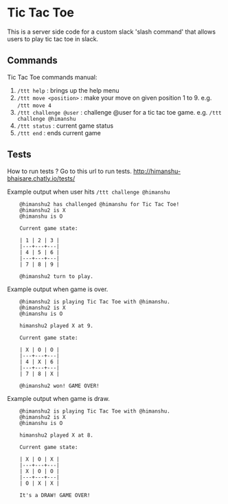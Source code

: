 # Tic Tac Toe
This is a server side code for a custom slack 'slash command' that allows users to play tic tac toe in slack.

## Commands ##
Tic Tac Toe commands manual:

1. `/ttt help` : brings up the help menu
2. `/ttt move <position>` : make your move on given position 1 to 9. e.g. `/ttt move 4`
3. `/ttt challenge @user` : challenge @user for a tic tac toe game. e.g. `/ttt challenge @himanshu`
4. `/ttt status` : current game status
5. `/ttt end` : ends current game

## Tests ##
How to run tests ? Go to this url to run tests.
    http://himanshu-bhaisare.chatly.io/tests/
    
Example output when user hits `/ttt challenge @himanshu`
```
    @himanshu2 has challenged @himanshu for Tic Tac Toe!
    @himanshu2 is X
    @himanshu is O
    
    Current game state:
    
    | 1 | 2 | 3 |
    |---+---+---|
    | 4 | 5 | 6 |
    |---+---+---|
    | 7 | 8 | 9 |
    
    @himanshu2 turn to play.
```
   
Example output when game is over.
```
    @himanshu2 is playing Tic Tac Toe with @himanshu.
    @himanshu2 is X
    @himanshu is O
    
    himanshu2 played X at 9.
    
    Current game state:
    
    | X | O | O |
    |---+---+---|
    | 4 | X | 6 |
    |---+---+---|
    | 7 | 8 | X |
    
    @himanshu2 won! GAME OVER!
```

Example output when game is draw.
```
    @himanshu2 is playing Tic Tac Toe with @himanshu.
    @himanshu2 is X
    @himanshu is O
    
    himanshu2 played X at 8.
    
    Current game state:
    
    | X | O | X |
    |---+---+---|
    | X | O | O |
    |---+---+---|
    | O | X | X |
    
    It's a DRAW! GAME OVER!
``` 